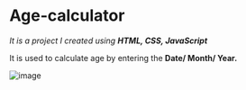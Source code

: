 # Age-calculator
_It is a project I created using **HTML, CSS, JavaScript**_

It is used to calculate age by entering the **Date/ Month/ Year.**

![image](https://user-images.githubusercontent.com/90311912/203343727-22b03c29-deda-4e3f-b972-e05f7b6ba250.png)

